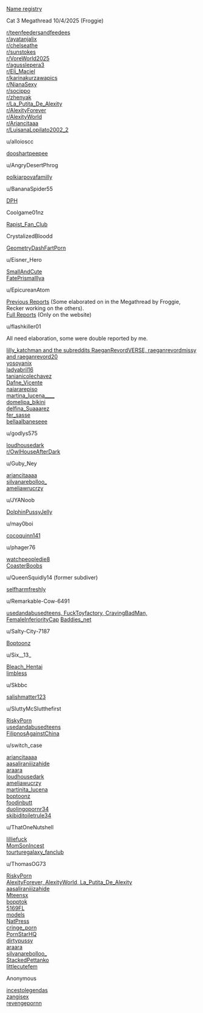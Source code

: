 [Name registry](/Ministryofredditing/Users )                                                          

Cat 3 Megathread 10/4/2025 (Froggie)             

[r/teenfeedersandfeedees](/Subs/teenfeedersandfeedees)                                      
[r/ayatanjalix](/Subs/ayatanjalix)                                                             
[r/chelseathe](/Subs/chelseathe)                                                            
[r/sunstokes](/Subs/sunstokes)                                                             
[r/VoreWorld2025](/Subs/VoreWorld2025)                                                    
[r/agusslepera3](/Subs/agusslepera3)                                                        
[r/Eli_Maciel](/Subs/Eli_Maciel)                                                              
[r/karinakurzawapics](/Subs/karinakurzawapics)                                              
[r/NianaSexy](/Subs/NianaSexy)                                                             
[r/socippo](/Subs/socippo)                                                                  
[r/zhenyak](/Subs/zhenyak)                                                                 
[r/La_Putita_De_Alexity](/Subs/La_Putita_De_Alexity)                                           
[r/AlexityForever](/Subs/AlexityForever)                                                       
[r/AlexityWorld](/Subs/AlexityWorld)                                                         
[r/Ariancitaaa](/Subs/Ariancitaaa)                                                           
[r/LuisanaLopilato2002_2](/Subs/LuisanaLopilato2002_2) 

u/alloioscc                                                               

[dooshartpeepee](/Subs2/dooshartpeepee)                                                      

u/AngryDesertPhrog                                              

[polkiarpovafamilly](/Subs2/polkiarpovafamilly)                                                  

u/BananaSpider55                                                 

[DPH](/Subs2/DPH)                                                                           

Coolgame01nz                                                        

[Rapist_Fan_Club](/Subs2/Rapist_Fan_Club)                                                     

CrystalizedBloodd                                                  

[GeometryDashFartPorn](/Subs2/GeometryDashFartPorn)                                         

u/Eisner_Hero                                                         

[SmallAndCute](/Subs2/SmallAndCute)                                                         
[FatePrismalllya](/Subs2/FatePrismalllya)                                                       

u/EpicureanAtom                                                                                                   

[Previous Reports](/Reporters/EpicureanAtom) (Some elaborated on in the Megathread by Froggie, Recker working on the others).                                                              
[Full Reports](/Reddit/Personal+Reports) (Only on the website)                       

u/flashkiller01                                                         

All need elaboration, some were double reported by me.                                                  

[lilly_katchman and the subreddits RaeganRevordVERSE, raeganrevordmissy and raeganrevord20](/Subs2/4subs)                                                       
[yosoyanix](/Subs2/yosoyanix)                                                                 
[ladyabril16](/Subs2/ladyabril16)                                                               
[tanianicolechavez](/Subs2/tanianicolechavez)                                                   
[Dafne_Vicente]()                                                         
[naiararepiso](/Subs2/naiararepiso)                                                             
[martina_lucena____](/Subs2/martina_lucena____)                                                  
[domelipa\_bikini](/Subs2/domelipa_bikini)                                                    
[delfina_Suaaarez](/Subs2/delfina_Suaaarez)     
[fer_sasse](/Subs2/fer_sasse)                                                  
[bellaalbaneseee](/Subs2/bellaalbaneseee)                                                     

u/godlys575                                                            

[loudhousedark](/Subs2/loudhousedark)                                                        
[r/OwlHouseAfterDark](/Dives/loudhousedark)                                            

u/Guby_Ney                                                             

[ariancitaaaa](/Subs2/ariancitaaaa)                                                             
[silvanarebolloo_](Subs2/silvanarebolloo_)                                                      
[ameliawrucrzy](/Subs2/ameliawrucrzy)                                                         

u/JYANoob                                                              

[DolphinPussyJelly](/Subs2/DolphinPussyJelly)                                                  

u/may0boi                                                                

[cocoquinn141](/Subs2/cocoquinn141)                                                         

u/phager76                                                              

[watchpeopledie8](Subs2/phager76)                                                    
[CoasterBoobs](Subs2/CoasterBoobs)                                                         

u/QueenSquidly14 (former subdiver)                  

[selfharmfreshly](/Subs2/selfharmfreshly)                                                       

u/Remarkable-Cow-6491                                      

[usedandabusedteens, FuckToyfactory, CravingBadMan, FemaleInferiorityCap](4SubsR)
[Baddies_net](/Subs2/Baddies_net)                                                             

u/Salty-City-7187                                                    

[Boptoonz](/Subs2/Boptoonz)                                                                  

u/Six__13_                                                                

[Bleach_Hentai](/Subs2/Bleach_Hentai)                                                         
[limbless](/Subs2/limbless)                                                                    

u/Skbbc                                                                    

[salishmatter123](/Subs2/salishmatter123)                                                      

u/SluttyMcSlutthefirst                                            

[RiskyPorn](/Subs2/RiskyPorn)                                                                 
[usedandabusedteens](/Subs2/usedandabusedteens)                                            
[FilipnosAgainstChina](/Subs2/FilipnosAgainstChina)                                             

u/switch_case                                                         

[ariancitaaaa](/Subs2/ariancitaaaaSC)                                                             
[aasaliraniiizahide](/Subs2/aasaliraniiizahide)                                                    
[araara](/Subs2/araara)                                                                       
[loudhousedark](/Subs2/loudhousedarkSC)                                                        
[ameliawucrzy](/Subs2/ameliawucrzy)                                                          
[martinita_lucena](/Subs/martinita_lucena)                                                     
[boptoonz](/Subs2/boptoonzSC)                                                                  
[foodinbutt](/Subs2/foodinbutt)                                                                
[duolingopornr34](/Subs2/duolingopornr34)                                                     
[skibiditoiletrule34](/Subs2/skibiditoiletrule34)                                                   

u/ThatOneNutshell                                                 

[lilliefuck](/Subs2/lilliefuck)                                                                    
[MomSonIncest](/Subs2/MomSonIncest)                                                        
[tourturegalaxy_fanclub](/Subs2/tourturegalaxy_fanclub)                                          

u/ThomasOG73                                                      

[RiskyPorn](/Subs2/RiskyPornT)                                                                 
[AlexityForever, AlexityWorld, La_Putita_De_Alexity](/Subs2/3Subs)                                              
[aasaliraniiizahide](/Subs2/aasaliraniiizahide)                                                    
[Mteensx](/Subs2/Mteensx)                                                                   
[bopptok](/Subs2/bopptok)                                                                    
[5169FL](/Subs2/5169FL)                                                                     
[models](/Subs2/models)                                                                      
[NatPress](/Subs2/NatPress)                                                                  
[cringe_porn](/Subs2/cringe_porn)                                                              
[PornStarHQ](/Subs2/PornStarHQ)                                                              
[dirtypussy](/Subs2/dirtypussy)                                                                
[araara](/Subs2/araaraT)                                                                       
[silvanarebolloo_](/Subs2/silvanarebolloo_T)                                                      
[StackedPettanko](/Subs2/StackedPettanko)                                                    
[littlecutefem](/Subs2/littlecutefem)                                                            

Anonymous                                                             

[incestolegendas](/Subs2/incestolegendas)                                                     
[zangisex](Subs2/zangisex)                                                                   
[revengepornn](/Subs/revengepornn)                                                          

